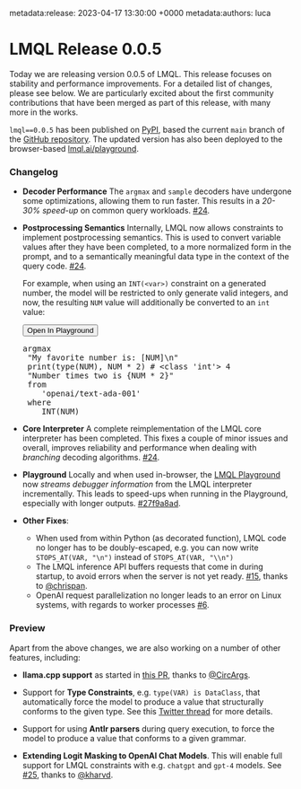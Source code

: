 metadata:release: 2023-04-17 13:30:00 +0000
metadata:authors: luca

# LMQL Release 0.0.5

Today we are releasing version 0.0.5 of LMQL. This release focuses on stability and performance improvements. For a detailed list of changes, please see below. We are particularly excited about the first community contributions that have been merged as part of this release, with many more in the works.

`lmql==0.0.5` has been published on [PyPI](https://pypi.org/project/lmql/), based the current `main` branch of the [GitHub repository](https://github.com/eth-sri/lmql). The updated version has also been deployed to the browser-based [lmql.ai/playground](http://lmql.ai/playground).

### Changelog

* **Decoder Performance** The `argmax` and `sample` decoders have undergone some optimizations, allowing them to run faster. This results in a *20-30% speed-up* on common query workloads. [#24](https://github.com/eth-sri/lmql/pull/24).

* **Postprocessing Semantics** Internally, LMQL now allows constraints to implement postprocessing semantics. This is used to convert variable values after they have been completed, to a more normalized form in the prompt, and to a semantically meaningful data type in the context of the query code. [#24](https://github.com/eth-sri/lmql/pull/24). 

   For example, when using an `INT(<var>)` constraint on a generated number, the model will be restricted to only generate valid integers, and now, the resulting `NUM` value will additionally be converted to an `int` value:

   <div class="highlight lmql"><button href="" onclick="openPlaygroundSnippet(this, 'doc-snippets/releases-release-0-0-5-md-postprocessing-int-value')">Open In Playground</button><pre><span></span><span class="kp">argmax</span>
   <span class="s2">"My favorite number is: [NUM]</span><span class="se">\n</span><span class="s2">"</span>
   <span class="nb">print</span><span class="p">(</span><span class="nb">type</span><span class="p">(</span><span class="n">NUM</span><span class="p">),</span> <span class="n">NUM</span> <span class="o">*</span> <span class="mi">2</span><span class="p">)</span> <span class="c1"># &lt;class 'int'&gt; 4</span>
   <span class="s2">"Number times two is {NUM * 2}"</span>
   <span class="kn">from</span>
      <span class="s1">'openai/text-ada-001'</span>
   <span class="kp">where</span>
      <span class="n">INT</span><span class="p">(</span><span class="n">NUM</span><span class="p">)</span> </pre></div>

* **Core Interpreter** A complete reimplementation of the LMQL core interpreter has been completed. This fixes a couple of minor issues and overall, improves reliability and performance when dealing with *branching* decoding algorithms. [#24](https://github.com/eth-sri/lmql/pull/24).


* **Playground** Locally and when used in-browser, the [LMQL Playground](http://lmql.ai/playground) now *streams debugger information* from the LMQL interpreter incrementally. This leads to speed-ups when running in the Playground, especially with longer outputs. [#27f9a8ad](https://github.com/eth-sri/lmql/commit/27f9a8adb819f732608ef61c9aca9dca579dc536).


* **Other Fixes**:
    - When used from within Python (as decorated function), LMQL code no longer has to be doubly-escaped, e.g. you can now write `STOPS_AT(VAR, "\n")` instead of `STOPS_AT(VAR, "\\n")`
    - The LMQL inference API buffers requests that come in during startup, to avoid errors when the server is not yet ready. [#15](https://github.com/eth-sri/lmql/pull/15), thanks to [@chrispan](https://github.com/chrispan).
    - OpenAI request parallelization no longer leads to an error on Linux systems, with regards to worker processes [#6](https://github.com/eth-sri/lmql/issues/6).

### Preview

Apart from the above changes, we are also working on a number of other features, including:

* **llama.cpp support** as started in [this PR](https://github.com/eth-sri/lmql/pull/18), thanks to [@CircArgs](https://github.com/CircArgs).
* Support for **Type Constraints**, e.g.  `type(VAR) is DataClass`, that automatically force the model to produce a value that structurally conforms to the given type. See this [Twitter thread](https://twitter.com/lbeurerkellner/status/1646187597901733889) for more details.
* Support for using **Antlr parsers** during query execution, to force the model to produce a value that conforms to a given grammar. 

* **Extending Logit Masking to OpenAI Chat Models**. This will enable full support for LMQL constraints with e.g. `chatgpt` and `gpt-4` models. See [#25](https://github.com/eth-sri/lmql/pull/25), thanks to [@kharvd](https://github.com/kharvd).